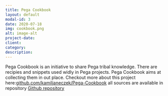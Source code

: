 ```yaml
---
title: Pega Cookbook
layout: default
modal-id: 3
date: 2020-07-18
img: cookbook.png
alt: image-alt
project-date: 
client: 
category:
description:
---
```


Pega Cookbook is an initiative to share Pega tribal knowledge. There are recipies and snippets used widly in Pega projects. Pega Cookbook aims at collecting them in out place. Checkout more about	this project here:[github.com/kamiljaneczek/Pega-Cookbook](https://github.com/kamiljaneczek/Pega-Cookbook) all sources are available in repository [Github repository](https://github.com/kamil86/Pega-Cookbook)